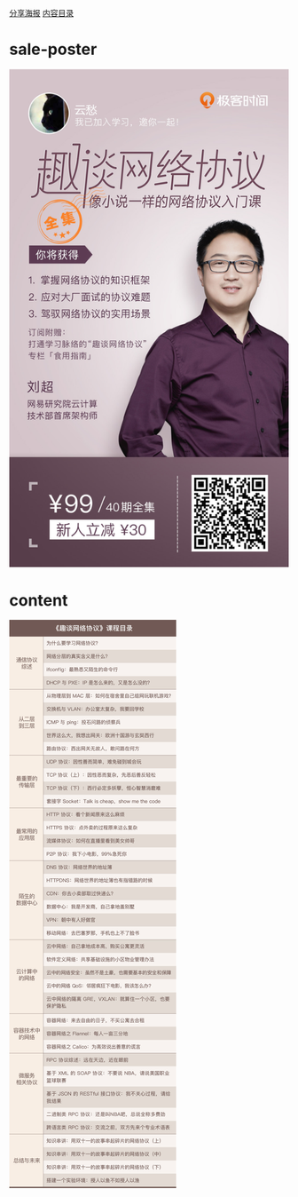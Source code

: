 
[分享海报](#sale-poster)
[内容目录](#content)

# sale-poster

![sale-poster](../img/85-sale-poster.jpg)
# content
![content](../img/85-content.jpg)
